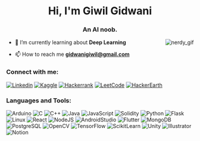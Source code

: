 <h1 align="center">Hi, I'm Giwil Gidwani</h1>
<h3 align="center">An AI noob.</h3>
<p><img align="right" style="white-space:nowrap;"src="https://media.giphy.com/media/g79am6uuZJKSc/giphy.gif" alt="nerdy_gif" /></p>


- 🌱 I’m currently learning about **Deep Learning**

- 📫 How to reach me **gidwanigiwil@gmail.com**

<h3 align="left">Connect with me:</h3>
<p align="left">
  
[![Linkedin](https://img.shields.io/badge/LinkedIn-0A66C2.svg?style=for-the-badge&logo=LinkedIn&logoColor=white)](https://linkedin.com/in/giwilgidwani)
[![Kaggle](https://img.shields.io/badge/Kaggle-20BEFF.svg?style=for-the-badge&logo=Kaggle&logoColor=white)](https://kaggle.com/giwilorjelly)
[![Hackerrank](https://img.shields.io/badge/HackerRank-2EC866.svg?style=for-the-badge&logo=HackerRank&logoColor=white)](https://www.hackerrank.com/giwilorjelly)
[![LeetCode](https://img.shields.io/badge/LeetCode-FFA116.svg?style=for-the-badge&logo=LeetCode&logoColor=white)](https://leetcode.com/giwilorjelly/)
[![HackerEarth](https://img.shields.io/badge/HackerEarth-2C3454.svg?style=for-the-badge&logo=HackerEarth&logoColor=white)](https://www.hackerearth.com/@giwilorjelly)

<h3 align="left">Languages and Tools:</h3>

![Arduino](https://img.shields.io/badge/Arduino-00979D.svg?style=for-the-badge&logo=Arduino&logoColor=white)
![C](https://img.shields.io/badge/C-A8B9CC.svg?style=for-the-badge&logo=C&logoColor=black)
![C++](https://img.shields.io/badge/C++-00599C.svg?style=for-the-badge&logo=C++&logoColor=white)
![Java](https://img.shields.io/badge/Java-007396.svg?style=for-the-badge&logo=Java&logoColor=white)
![JavaScript](https://img.shields.io/badge/JavaScript-F7DF1E.svg?style=for-the-badge&logo=JavaScript&logoColor=black)
![Solidity](https://img.shields.io/badge/Solidity-363636.svg?style=for-the-badge&logo=Solidity&logoColor=white)
![Python](https://img.shields.io/badge/Python-3776AB.svg?style=for-the-badge&logo=Python&logoColor=white)
![Flask](https://img.shields.io/badge/Flask-000000.svg?style=for-the-badge&logo=Flask&logoColor=white)
![Linux](https://img.shields.io/badge/Linux-FCC624.svg?style=for-the-badge&logo=Linux&logoColor=black)
![React](https://img.shields.io/badge/React-61DAFB.svg?style=for-the-badge&logo=React&logoColor=black)
![NodeJS](https://img.shields.io/badge/Node.js-339933.svg?style=for-the-badge&logo=node-dot-js&logoColor=white)
![AndroidStudio](https://img.shields.io/badge/Android_Studio-3DDC84.svg?style=for-the-badge&logo=Android-Studio&logoColor=white)
![Flutter](https://img.shields.io/badge/Flutter-02569B.svg?style=for-the-badge&logo=Flutter&logoColor=white)
![MongoDB](https://img.shields.io/badge/MongoDB-47A248.svg?style=for-the-badge&logo=MongoDB&logoColor=white)
![PostgreSQL](https://img.shields.io/badge/PostgreSQL-336791.svg?style=for-the-badge&logo=PostgreSQL&logoColor=white)
![OpenCV](https://img.shields.io/badge/OpenCV-5C3EE8.svg?style=for-the-badge&logo=OpenCV&logoColor=white)
![TensorFlow](https://img.shields.io/badge/TensorFlow-FF6F00.svg?style=for-the-badge&logo=TensorFlow&logoColor=white)
![ScikitLearn](https://img.shields.io/badge/scikitlearn-F7931E.svg?style=for-the-badge&logo=scikit-learn&logoColor=white)
![Unity](https://img.shields.io/badge/Unity-000000.svg?style=for-the-badge&logo=Unity&logoColor=white)
![Illustrator](https://img.shields.io/badge/Adobe_Illustrator-FF9A00.svg?style=for-the-badge&logo=Adobe-Illustrator&logoColor=white)
![Notion](https://img.shields.io/badge/Notion-000000.svg?style=for-the-badge&logo=Notion&logoColor=white)
